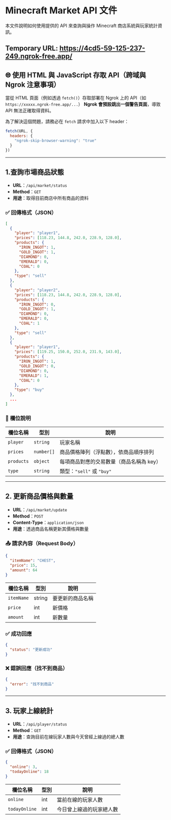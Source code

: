 
# Minecraft Market API 文件

本文件說明如何使用提供的 API 來查詢與操作 Minecraft 商店系統與玩家統計資訊。

## Temporary URL:  https://4cd5-59-125-237-249.ngrok-free.app/
## 🌐 使用 HTML 與 JavaScript 存取 API（跨域與 Ngrok 注意事項）

當從 HTML 頁面（例如透過 `fetch()`）存取部署在 Ngrok 上的 API（如 `https://xxxxx.ngrok-free.app/...`）
**Ngrok 會預設跳出一個警告頁面**，導致 API 無法正確取得資料。

為了解決這個問題，請務必在 `fetch` 請求中加入以下 header：

```js
fetch(URL, {
  headers: {
    "ngrok-skip-browser-warning": "true"
  }
})
```
---

##  1.查詢市場商品狀態

- **URL**：`/api/market/status`  
- **Method**：`GET`  
- **用途**：取得目前商店中所有商品的資料

### ✅ 回傳格式（JSON）

```json
[
  {
    "player": "player1",
    "prices": [118.23, 144.8, 242.0, 228.9, 128.0],
    "products": {
      "IRON_INGOT": 1,
      "GOLD_INGOT": 1,
      "DIAMOND": 0,
      "EMERALD": 0,
      "COAL": 0
    },
    "type": "sell"
  },
  {
    "player": "player2",
    "prices": [118.23, 144.8, 242.0, 228.9, 128.0],
    "products": {
      "IRON_INGOT": 0,
      "GOLD_INGOT": 1,
      "DIAMOND": 0,
      "EMERALD": 0,
      "COAL": 1
    },
    "type": "sell"
  },
  {
    "player": "player1",
    "prices": [119.25, 150.0, 252.0, 231.9, 143.0],
    "products": {
      "IRON_INGOT": 1,
      "GOLD_INGOT": 0,
      "DIAMOND": 0,
      "EMERALD": 1,
      "COAL": 0
    },
    "type": "buy"
  },
  ...
]

```

### 📘 欄位說明

| 欄位名稱 | 型別        | 說明                           |
|----------|-------------|--------------------------------|
| `player` | `string`    | 玩家名稱                        |
| `prices` | `number[]`  | 商品價格陣列（浮點數），依商品順序排列 |
| `products` | `object`  | 每項商品對應的交易數量（商品名稱為 key） |
| `type`   | `string`    | 類型：`"sell"` 或 `"buy"`      |


---

## 2. 更新商品價格與數量

- **URL**：`/api/market/update`  
- **Method**：`POST`  
- **Content-Type**：`application/json`  
- **用途**：透過商品名稱更新其價格與數量

### 📤 請求內容（Request Body）

```json
{
  "itemName": "CHEST",
  "price": 15,
  "amount": 64
}
```

| 欄位名稱   | 型別   | 說明             |
|------------|--------|------------------|
| `itemName` | string | 要更新的商品名稱 |
| `price`    | int    | 新價格           |
| `amount`   | int    | 新數量           |

### ✅ 成功回應

```json
{
  "status": "更新成功"
}
```

### ❌ 錯誤回應（找不到商品）

```json
{
  "error": "找不到商品"
}
```

---

## 3. 玩家上線統計

- **URL**：`/api/player/status`  
- **Method**：`GET`  
- **用途**：查詢目前在線玩家人數與今天曾經上線過的總人數

### ✅ 回傳格式（JSON）

```json
{
  "online": 3,
  "todayOnline": 18
}
```

| 欄位名稱      | 型別 | 說明                       |
|---------------|------|----------------------------|
| `online`      | int  | 當前在線的玩家人數         |
| `todayOnline` | int  | 今日曾上線過的玩家總人數   |
